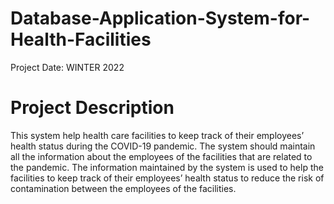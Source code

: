 # Database-Application-System-for-Health-Facilities
Project Date: WINTER 2022<br>
# Project Description
This system help health care facilities to keep track of their employees’ health status during the COVID-19 pandemic. The system should maintain all the information about the employees of the facilities that are related to the pandemic. The information maintained by the system is used to help the facilities to keep track of their employees’ health status to reduce the risk of contamination between the employees of the facilities.
